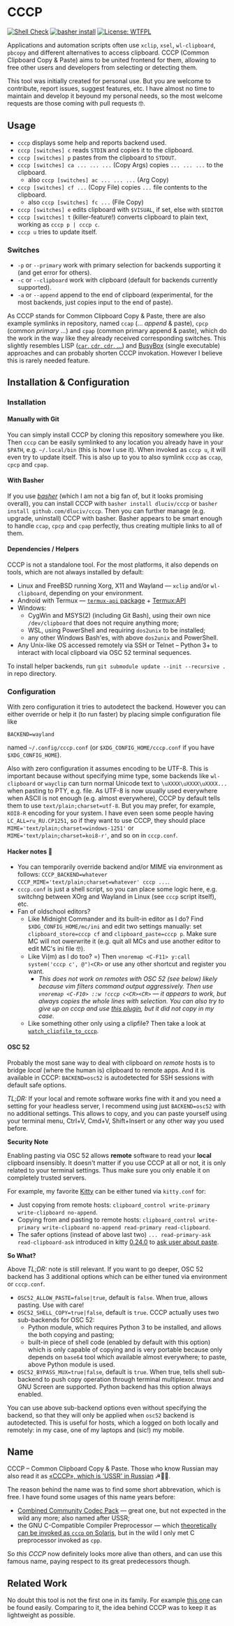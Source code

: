 # CCCP

[![Shell Check](https://github.com/dluciv/cccp/actions/workflows/shellcheck.yml/badge.svg)](https://github.com/dluciv/cccp/actions/workflows/shellcheck.yml)
[![basher install](https://www.basher.it/assets/logo/basher_install.svg)](https://www.basher.it/)
[![License: WTFPL](https://img.shields.io/badge/License-WTFPL-brightgreen.svg)](http://wtfpl.net/about/)

Applications and automation scripts often use `xclip`, `xsel`, `wl-clipboard`, `pbcopy` and different alternatives to access clipboard.
CCCP (Common Clipboard Copy & Paste) aims to be united frontend for them, allowing to free other users and developers from selecting or detecting them.

This tool was initially created for personal use. But you are welcome to contribute, report issues, suggest features, etc.
I have almost no time to maintain and develop it beyound my personal needs, so the most welcome requests are those coming with pull requests 🤓.

## Usage

* `cccp` displays some help and reports backend used.
* `cccp [switches] c` reads `STDIN` and copies it to the clipboard.
* `cccp [switches] p` pastes from the clipboard to `STDOUT`.
* `cccp [switches] ca ... ... ...` (Copy Args) copies `... ... ...` to the clipboard.
  * also `cccp [switches] ac ... ... ...` (Arg Copy)
* `cccp [switches] cf ...` (Copy File) copies `...` file contents to the clipboard.
  * also `cccp [switches] fc ...` (File Copy)
* `cccp [switches] e` edits clipboard with `$VISUAL`, if set, else with `$EDITOR`
* `cccp [switches] t` (killer-feature!) converts clipboard to plain text, working as `cccp p | cccp c`.
* `cccp u` tries to update itself.

### Switches
* `-p` or `--primary` work with primary selection for backends supporting it (and get error for others).
* `-c` or `--clipboard` work with clipboard (default for backends currently supported).
* `-a` or `--append` append to the end of clipboard (experimental, for the most backends, just copies input to the end of paste).

As CCCP stands for Common Clipboard Copy & Paste, there are also example symlinks in repository,
named `ccap` (... *append* & paste), `cpcp` (common *primary* ...) and `cpap` (common primary append & paste), which
do the work in the way like they already received corresponding switches.
This slightly resembles LISP ([`car`, `cdr`, `cdr`, ...](https://en.wikipedia.org/wiki/CAR_and_CDR)) and
[BusyBox](https://en.wikipedia.org/wiki/BusyBox) (single executable) approaches and can probably shorten CCCP invokation.
However I believe this is rarely needed feature.

## Installation & Configuration

### Installation

#### Manually with Git

You can simply install CCCP by cloning this repository somewhere you like. Then `cccp` can be easily symlinked to any location
you already have in your `$PATH`, e.g. `~/.local/bin` (this is how I use it). When invoked as `cccp u`, it will even try to update itself.
This is also up to you to also symlink `cccp` as `ccap`, `cpcp` and `cpap`.

#### With Basher

If you use [*basher*](https://www.basher.it/) (which I am not a big fan of, but it looks promising overall), you can install CCCP with
`basher install dluciv/cccp` or `basher install github.com/dluciv/cccp`. Then you can further manage (e.g. upgrade, uninstall)
CCCP with basher. Basher appears to be smart enough to handle `ccap`, `cpcp` and `cpap` perfectly, thus creating multiple links
to all of them.

#### Dependencies / Helpers

CCCP is not a standalone tool. For the most platforms, it also depends on tools, which are not always installed by default:

* Linux and FreeBSD running Xorg, X11 and Wayland — `xclip` and/or `wl-clipboard`, depending on your environment.
* Android with Termux — [`termux-api` package](https://github.com/termux/termux-api-package) + [Termux:API](https://github.com/termux/termux-api)
* Windows:
  * CygWin and MSYS(2) (including Git Bash), using their own nice `/dev/clipboard` that does not require anything more;
  * WSL, using PowerShell and requiring `dos2unix` to be installed;
  * any other Windows Bash'es, with above `dos2unix` and PowerShell.
* Any Unix-like OS accessed remotely via SSH or Telnet – Python 3+ to interact with local clipboard via OSC 52 terminal sequences.

To install helper backends, run `git submodule update --init --recursive .` in repo directory.

### Configuration

With zero configuration it tries to autodetect the backend. However you can either override or help it (to run faster) by placing simple configuration file like

```
BACKEND=wayland
```

named `~/.config/cccp.conf` (or `$XDG_CONFIG_HOME/cccp.conf` if you have `$XDG_CONFIG_HOME`).

Also with zero configuration it assumes encoding to be UTF-8. This is important because without specifying mime type, some backends like
`wl-clipboard` or `wayclip` can turn normal Unicode text to `\uXXXX\uXXXX\uXXXX...` when pasting to PTY, e.g. file.
As UTF-8 is now usually used everywhere when ASCII is not enough (e.g. almost everywhere), CCCP by default tells them to use `text/plain;charset=utf-8`.
But you may prefer, for example, `KOI8-R` encoding for your system. I have even seen some people having `LC_ALL=ru_RU.CP1251`, so if they
want to use CCCP, they should place `MIME='text/plain;charset=windows-1251'` or `MIME='text/plain;charset=koi8-r'`, and so on in `cccp.conf`.

#### Hacker notes 🧔

* You can temporarily override backend and/or MIME via environment as follows: `CCCP_BACKEND=whatever CCCP_MIME='text/plain;charset=whatever' cccp ...`.
* `cccp.conf` is just a shell script, so you can place some logic here, e.g. switchng between XOrg and Wayland in Linux (see `cccp` script itself), etc.
* Fan of oldschool editors?
  * Like Midnight Commander and its built-in editor as I do? Find `$XDG_CONFIG_HOME/mc/ini` and edit two settings manually: set `clipboard_store=cccp cf` and 
`clipboard_paste=cccp p`. Make sure MC will not owerwrite it (e.g. quit all MCs and use another editor to edit MC's ini file 🤓).
  * Like Vi(m) as I do too? =) Then `vnoremap <C-F11> y:call system('cccp c', @")<CR>` or use any other shortcut and register you want.
    * *This does not work on remotes with OSC 52 (see below) likely because vim filters command output aggressively. Then use `vnoremap <C-F10> ::w !cccp c<CR><CR>` — it appears to work, but always copies the whole lines with selection. You can also try to give up on cccp and use [this plugin](https://github.com/fcpg/vim-osc52), but it did not copy in my case.*
  * Like something other only using a clipfile? Then take a look at [`watch_clipfile_to_cccp`](utilities/watch_clipfile_to_cccp).

#### OSC 52

Probably the most sane way to deal with clipboard on *remote* hosts is to bridge *local* (where the human is) clipboard to remote apps.
And it is available in CCCP: `BACKEND=osc52` is autodetected for SSH sessions with default safe options.

*TL;DR:* If your local and remote software works fine with it and you need a setting for your headless server, I recommend using just `BACKEND=osc52` with no additional settings.
This allows to copy, and you can paste yourself using your terminal menu, Ctrl+V, Cmd+V, Shift+Insert or any other way you used before.

**Security Note**

Enabling pasting via OSC 52 allows **remote** software to read your **local** clipboard insensibly.
It doesn't matter if you use CCCP at all or not, it is only related to your terminal settings.
Thus make sure you only enable it on completely trusted servers.

For example, my favorite [Kitty](https://sw.kovidgoyal.net/kitty/) can be either tuned via `kitty.conf` for:

* Just copying from remote hosts: `clipboard_control write-primary write-clipboard no-append`.
* Copying from and pasting to remote hosts: `clipboard_control write-primary write-clipboard no-append read-primary read-clipboard`.
* The safer options (instead of above last two) `... read-primary-ask read-clipboard-ask` introduced in kitty [0.24.0](https://github.com/kovidgoyal/kitty/releases/tag/v0.24.0) to [ask user about paste](https://github.com/kovidgoyal/kitty/issues/4022).

**So What?**

Above *TL;DR:* note is still relevant. If you want to go deeper, OSC 52 backend has 3 additional options which can be either tuned via environment or `cccp.conf`.

* `OSC52_ALLOW_PASTE=false|true`, default is `false`. When true, allows pasting. Use with care!
* `OSC52_SHELL_COPY=true|false`, default is `true`. CCCP actually uses two sub-backends for OSC 52:
  * Python module, which requires Python 3 to be installed, and allows the both copying and pasting;
  * built-in piece of shell code (enabled by default with this option) which is only capable of copying and
    is very portable because only depends on `base64` tool which available almost everywhere; to paste,
    above Python module is used.
* `OSC52_BYPASS_MUX=true|false`, default is `true`. When true, tells shell sub-backend to push copy operation
  through terminal multiplexor. tmux and GNU Screen are supported. Python backend has this option always enabled.

You can use above sub-backend options even without specifying the backend, so that they will only be applied when `osc52` backend is autodetected.
This is useful for hosts, which a logged on both locally and remotely: in my case, one of my laptops and (sic!) my mobile.

## Name

CCCP – Common Clipboard Copy &amp; Paste. Those who know Russian may also read it as [«СССР», which is 'USSR' in Russian](https://en.wikipedia.org/wiki/Soviet_Union) ☭🐻🤓.

The reason behind the name was to find some short abbrevation, which is free. I have found some usages of this name years before:

* [Combined Community Codec Pack](http://web.archive.org/web/20211009205455/http://www.cccp-project.net/) — great one, but not expected in the wild any more; also named after USSR;
* the GNU C-Compatible Compiler Preprocessor — which [theoretically can be invoked as `cccp` on Solaris](https://www.opennet.ru/man.shtml?topic=cccp&category=1), but in the wild I only met C preprocessor invoked as `cpp`.

So *this CCCP* now definitely looks more alive than others, and can use this famous name, paying respect to its great predecessors though.

## Related Work

No doubt this tool is not the first one in its family.
For example [this one](https://github.com/sindresorhus/clipboard-cli) can be found easily.
Comparing to it, the idea behind CCCP was to keep it as lightweight as possible.
